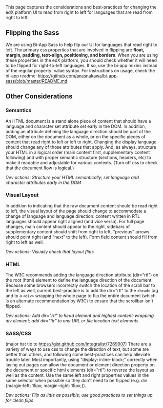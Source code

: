 This page captures the considerations and best-practices for changing the edX platform UI to read from right to left for languages that are read from right to left.

## Flipping the Sass
We are using Bi-App Sass to help flip our UI for languages that read right to left. The primary css properties that are involved in flipping are **float, margin, padding, text-align, positioning, and borders**. When you are using these properties in the edX platform, you should check whether it will need to be flipped for right-to-left languages. If so, use the bi-app mixins instead of the regular property: value syntax. For instructions on usage, check the bi-app readme: https://github.com/anasnakawa/bi-app-sass/blob/master/README.md

## Other Considerations
### Semantics
An HTML document is a stand alone piece of content that should have a language and character set attribute set early in the DOM. In addition, adding an attribute defining the language direction should be part of the DOM, either on the document as a whole, or on the specific pieces of content that read right to left or left to right. Changing the display language should change any of those attributes that apply. And, as always, structure your HTML in a logical order (main content first, supplementary content following) and with proper semantic structure (sections, headers, etc) to make it readable and adjustable for various contexts. (Turn off css to check that the document flow is logical.)

_Dev actions: Structure your HTML semantically; set language and character attributes early in the DOM_

### Visual Layout
In addition to indicating that the raw document content should be read right to left, the visual layout of the page should change to accommodate a change of language and language direction: content written in RTL languages should appear right aligned (and vice versa). For full page changes, main content should appear to the right, sidebars of supplementary content should shift from right to left, "previous" arrows should point right (and "next" to the left). Form field content should fill from right to left as well. 

_Dev actions: Visually check that layout flips_

### HTML
The W3C recommends adding the language direction attribute (dir="rtl") on the root (html) element to define the language direction of the document. Because some browsers incorrectly switch the location of the scroll bar to the left as well, current best-practice is to add the dir="rtl" to the `<head>` tag and to a `<div>` wrapping the whole page to flip the entire document (which is an alternate recommendation by W3C) to ensure that the scrollbar isn't flipped.

_Dev actions: Add dir="rtl" to head element and highest content-wrapping div element; add dir="ltr" to any URL or file location text elements_

### SASS/CSS
(major hat tip to https://gist.github.com/Integralist/7269907)
There are a variety of ways to use css to change the direction of text, but some are better than others, and following some best-practices can help alleviate trouble later. Most importantly, using "display: inline-block;" correctly when laying out pages can allow the document or element direction property on the document or specific html elements (dir="rtl") to reverse the layout as well as the content. Use the same left and right properties values in the same selector when possible so they don't need to be flipped (e.g. div {margin-left: 15px; margin-right: 15px;}). 

_Dev actions: Flip as little as possible; use good practices to set things up for clean flips_

